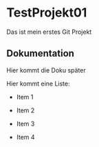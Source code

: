 # TestProjekt01
Das ist mein erstes Git Projekt


## Dokumentation

Hier kommt die Doku später

Hier kommt eine Liste:

- Item 1

- Item 2

- Item 3

- Item 4
